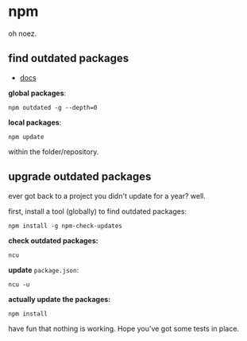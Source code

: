 # npm

oh noez.

## find outdated packages

* [docs](npm.github.io/using-pkgs-docs/working-with-packages/)

**global packages**:

```
npm outdated -g --depth=0
```

**local packages**:

```
npm update
```

within the folder/repository.

## upgrade outdated packages

ever got back to a project you didn't update for a year? well.

first, install a tool (globally) to find outdated packages:

```
npm install -g npm-check-updates
```

**check outdated packages:**

```
ncu
```

**update** `package.json`:

```
ncu -u
```

**actually update the packages:**

```
npm install
```

have fun that nothing is working. Hope you've got some tests in place.